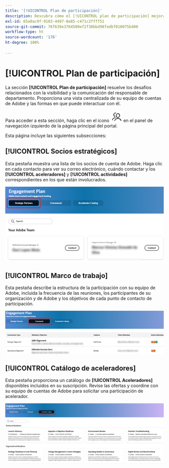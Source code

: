 ```yaml
---
title: '[!UICONTROL Plan de participación]'
description: Descubra cómo el [!UICONTROL plan de participación] mejora la visibilidad y la comunicación del responsable de departamento al ofrecer una vista centralizada de su equipo de cuentas de Adobe y las opciones de participación.
exl-id: 65a0ac9f-9103-4497-8e85-c471c2ffff51
source-git-commit: 76f639e3764509ef2f30bbd98fedbf010075b400
workflow-type: ht
source-wordcount: '176'
ht-degree: 100%

---
```


# [!UICONTROL Plan de participación]

La sección **[!UICONTROL Plan de participación]** resuelve los desafíos relacionados con la visibilidad y la comunicación del responsable de departamento. Proporciona una vista centralizada de su equipo de cuentas de Adobe y las formas en que puede interactuar con él.

Para acceder a esta sección, haga clic en el icono ![engagement-icon](/help/adobe-success-portal/assets/engagement-icon.png) en el panel de navegación izquierdo de la página principal del portal.

Esta página incluye las siguientes subsecciones:

## [!UICONTROL Socios estratégicos]

Esta pestaña muestra una lista de los socios de cuenta de Adobe. Haga clic en cada contacto para ver su correo electrónico, cuándo contactar y los **[!UICONTROL aceleradores]** y **[!UICONTROL actividades]** correspondientes en los que están involucrados.

![engagement-plan-strategic-partner](/help/adobe-success-portal/assets/engagement-plan-strategic-partner.png)

## [!UICONTROL Marco de trabajo]

Esta pestaña describe la estructura de la participación con su equipo de Adobe, incluida la frecuencia de las reuniones, los participantes de su organización y de Adobe y los objetivos de cada punto de contacto de participación.

![engagement-plan-framework](/help/adobe-success-portal/assets/engagement-plan-framework.png)

## [!UICONTROL Catálogo de aceleradores]

Esta pestaña proporciona un catálogo de **[!UICONTROL Aceleradores]** disponibles incluidos en su suscripción. Revise las ofertas y coordine con su equipo de cuentas de Adobe para solicitar una participación de acelerador.

![engagement-plan-accelerator-catalog](/help/adobe-success-portal/assets/engagement-plan-accelerator-catalog.png)
